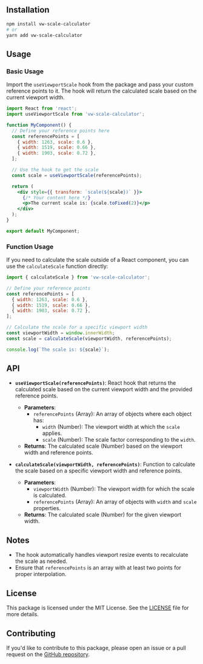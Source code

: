 ## Installation

```bash
npm install vw-scale-calculator
# or
yarn add vw-scale-calculator
```

## Usage

### Basic Usage

Import the `useViewportScale` hook from the package and pass your custom reference points to it. The hook will return the calculated scale based on the current viewport width.

```jsx
import React from 'react';
import useViewportScale from 'vw-scale-calculator';

function MyComponent() {
  // Define your reference points here
  const referencePoints = [
    { width: 1263, scale: 0.6 },
    { width: 1519, scale: 0.66 },
    { width: 1903, scale: 0.72 },
  ];

  // Use the hook to get the scale
  const scale = useViewportScale(referencePoints);

  return (
    <div style={{ transform: `scale(${scale})` }}>
      {/* Your content here */}
      <p>The current scale is: {scale.toFixed(2)}</p>
    </div>
  );
}

export default MyComponent;
```

### Function Usage

If you need to calculate the scale outside of a React component, you can use the `calculateScale` function directly:

```js
import { calculateScale } from 'vw-scale-calculator';

// Define your reference points
const referencePoints = [
  { width: 1263, scale: 0.6 },
  { width: 1519, scale: 0.66 },
  { width: 1903, scale: 0.72 },
];

// Calculate the scale for a specific viewport width
const viewportWidth = window.innerWidth;
const scale = calculateScale(viewportWidth, referencePoints);

console.log(`The scale is: ${scale}`);
```

## API

- **`useViewportScale(referencePoints)`**: React hook that returns the calculated scale based on the current viewport width and the provided reference points.
  - **Parameters**: 
    - `referencePoints` (Array): An array of objects where each object has:
      - `width` (Number): The viewport width at which the `scale` applies.
      - `scale` (Number): The scale factor corresponding to the `width`.
  - **Returns**: The calculated scale (Number) based on the viewport width and reference points.

- **`calculateScale(viewportWidth, referencePoints)`**: Function to calculate the scale based on a specific viewport width and reference points.
  - **Parameters**:
    - `viewportWidth` (Number): The viewport width for which the scale is calculated.
    - `referencePoints` (Array): An array of objects with `width` and `scale` properties.
  - **Returns**: The calculated scale (Number) for the given viewport width.

## Notes

- The hook automatically handles viewport resize events to recalculate the scale as needed.
- Ensure that `referencePoints` is an array with at least two points for proper interpolation.

## License

This package is licensed under the MIT License. See the [LICENSE](https://github.com/sreeragh-s/vw-scale-calculator/blob/main/LICENSE) file for more details.

## Contributing

If you'd like to contribute to this package, please open an issue or a pull request on the [GitHub repository](https://github.com/sreeragh-s/vw-scale-calculator).

